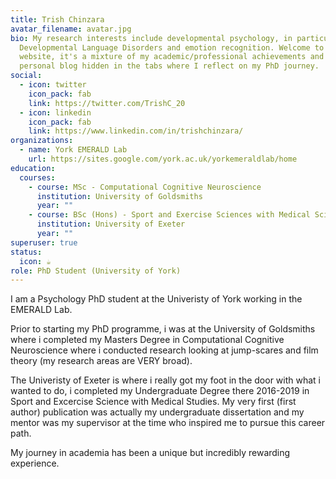 ```yaml
---
title: Trish Chinzara
avatar_filename: avatar.jpg
bio: My research interests include developmental psychology, in particular
  Developmental Language Disorders and emotion recognition. Welcome to my
  website, it's a mixture of my academic/professional achievements and also a
  personal blog hidden in the tabs where I reflect on my PhD journey.
social:
  - icon: twitter
    icon_pack: fab
    link: https://twitter.com/TrishC_20
  - icon: linkedin
    icon_pack: fab
    link: https://www.linkedin.com/in/trishchinzara/
organizations:
  - name: York EMERALD Lab
    url: https://sites.google.com/york.ac.uk/yorkemeraldlab/home
education:
  courses:
    - course: MSc - Computational Cognitive Neuroscience
      institution: University of Goldsmiths
      year: ""
    - course: BSc (Hons) - Sport and Exercise Sciences with Medical Sciences
      institution: University of Exeter
      year: ""
superuser: true
status:
  icon: ☕️
role: PhD Student (University of York)
---
```

I am a Psychology PhD student at the Univeristy of York working in the EMERALD Lab. 

Prior to starting my PhD programme, i was at the University of Goldsmiths where i completed my Masters Degree in Computational Cognitive Neuroscience where i conducted research looking at jump-scares and film theory (my research areas are VERY broad). 

The Univeristy of Exeter is where i really got my foot in the door with what i wanted to do, i completed my Undergraduate Degree there 2016-2019 in Sport and Excercise Science with Medical Studies. My very first (first author) publication was actually my undergraduate dissertation and my mentor was my supervisor at the time who inspired me to pursue this career path.

My journey in academia has been a unique but incredibly rewarding experience.